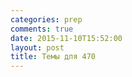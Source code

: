 ```yaml
---
categories: prep
comments: true
date: 2015-11-10T15:52:00
layout: post
title: Темы для 470
---
```


